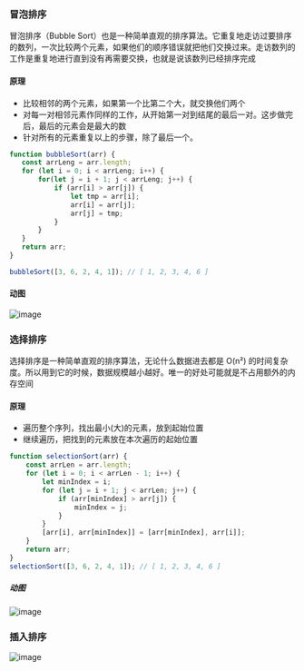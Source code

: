 <!--
 * @Author: your name
 * @Date: 2022-04-25 11:51:55
 * @LastEditTime: 2022-05-05 18:26:46
 * @LastEditors: yxfan yxfan@streamax.com
 * @Description: 打开koroFileHeader查看配置 进行设置: https://github.com/OBKoro1/koro1FileHeader/wiki/%E9%85%8D%E7%BD%AE
 * @FilePath: /hand-written/src/sort/readme.md
-->
### 冒泡排序

冒泡排序（Bubble Sort）也是一种简单直观的排序算法。它重复地走访过要排序的数列，一次比较两个元素，如果他们的顺序错误就把他们交换过来。走访数列的工作是重复地进行直到没有再需要交换，也就是说该数列已经排序完成

#### 原理

- 比较相邻的两个元素，如果第一个比第二个大，就交换他们两个
- 对每一对相邻元素作同样的工作，从开始第一对到结尾的最后一对。这步做完后，最后的元素会是最大的数
- 针对所有的元素重复以上的步骤，除了最后一个。

 ```js
 function bubbleSort(arr) {
    const arrLeng = arr.length;
    for (let i = 0; i < arrLeng; i++) {
        for(let j = i + 1; j < arrLeng; j++) {
            if (arr[i] > arr[j]) {
                let tmp = arr[i];
                arr[i] = arr[j];
                arr[j] = tmp;
            }
        }
    }
    return arr;
}

bubbleSort([3, 6, 2, 4, 1]); // [ 1, 2, 3, 4, 6 ] 
 ```
#### 动图
![image](https://www.runoob.com/wp-content/uploads/2019/03/bubbleSort.gif)

### 选择排序

选择排序是一种简单直观的排序算法，无论什么数据进去都是 O(n²) 的时间复杂度。所以用到它的时候，数据规模越小越好。唯一的好处可能就是不占用额外的内存空间

#### 原理
- 遍历整个序列，找出最小(大)的元素，放到起始位置
- 继续遍历，把找到的元素放在本次遍历的起始位置

```js
function selectionSort(arr) {
    const arrLen = arr.length;
    for (let i = 0; i < arrLen - 1; i++) {
        let minIndex = i;
        for (let j = i + 1; j < arrLen; j++) {
            if (arr[minIndex] > arr[j]) {
                minIndex = j;
            }
        }
        [arr[i], arr[minIndex]] = [arr[minIndex], arr[i]];
    }
    return arr;
}
selectionSort([3, 6, 2, 4, 1]); // [ 1, 2, 3, 4, 6 ]
```
##### 动图
![image](https://www.runoob.com/wp-content/uploads/2019/03/selectionSort.gif)

### 插入排序

![image](https://www.runoob.com/wp-content/uploads/2019/03/insertionSort.gif)
